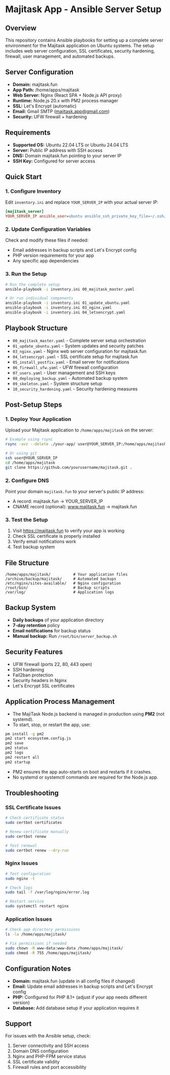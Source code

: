 # Majitask App - Ansible Server Setup

## Overview

This repository contains Ansible playbooks for setting up a complete server environment for the Majitask application on Ubuntu systems. The setup includes web server configuration, SSL certificates, security hardening, firewall, user management, and automated backups.

## Server Configuration

- **Domain:** majitask.fun
- **App Path:** /home/apps/majitask
- **Web Server:** Nginx (React SPA + Node.js API proxy)
- **Runtime:** Node.js 20.x with PM2 process manager
- **SSL:** Let's Encrypt (automatic)
- **Email:** Gmail SMTP (majitask.app@gmail.com)
- **Security:** UFW firewall + hardening

## Requirements

- **Supported OS:** Ubuntu 22.04 LTS or Ubuntu 24.04 LTS
- **Server:** Public IP address with SSH access
- **DNS:** Domain majitask.fun pointing to your server IP
- **SSH Key:** Configured for server access

## Quick Start

### 1. Configure Inventory

Edit `inventory.ini` and replace `YOUR_SERVER_IP` with your actual server IP:

```ini
[majitask_server]
YOUR_SERVER_IP ansible_user=ubuntu ansible_ssh_private_key_file=~/.ssh/your_key
```

### 2. Update Configuration Variables

Check and modify these files if needed:
- Email addresses in backup scripts and Let's Encrypt config
- PHP version requirements for your app
- Any specific app dependencies

### 3. Run the Setup

```bash
# Run the complete setup
ansible-playbook -i inventory.ini 00_majitask_master.yaml

# Or run individual components
ansible-playbook -i inventory.ini 01_update_ubuntu.yaml
ansible-playbook -i inventory.ini 03_nginx.yaml
ansible-playbook -i inventory.ini 04_letsencrypt.yaml
```

## Playbook Structure

- `00_majitask_master.yaml` - Complete server setup orchestration
- `01_update_ubuntu.yaml` - System updates and security patches
- `03_nginx.yaml` - Nginx web server configuration for majitask.fun
- `04_letsencrypt.yaml` - SSL certificate setup for majitask.fun
- `05_install_postfix.yaml` - Email server for notifications
- `06_firewall_ufw.yaml` - UFW firewall configuration
- `07_users.yaml` - User management and SSH keys
- `08_deploying_backup.yaml` - Automated backup system
- `09_skeleton.yaml` - System structure setup
- `10_security_hardening.yaml` - Security hardening measures

## Post-Setup Steps

### 1. Deploy Your Application

Upload your Majitask application to `/home/apps/majitask` on the server:

```bash
# Example using rsync
rsync -avz --delete ./your-app/ user@YOUR_SERVER_IP:/home/apps/majitask/

# Or using git
ssh user@YOUR_SERVER_IP
cd /home/apps/majitask
git clone https://github.com/yourusername/majitask.git .
```

### 2. Configure DNS

Point your domain `majitask.fun` to your server's public IP address:
- A record: majitask.fun → YOUR_SERVER_IP
- CNAME record (optional): www.majitask.fun → majitask.fun

### 3. Test the Setup

1. Visit https://majitask.fun to verify your app is working
2. Check SSL certificate is properly installed
3. Verify email notifications work
4. Test backup system

## File Structure

```
/home/apps/majitask/          # Your application files
/archive/backup/majitask/     # Automated backups
/etc/nginx/sites-available/   # Nginx configuration
/root/bin/                    # Backup scripts
/var/log/                     # Application logs
```

## Backup System

- **Daily backups** of your application directory
- **7-day retention** policy
- **Email notifications** for backup status
- **Manual backup:** Run `/root/bin/server_backup.sh`

## Security Features

- UFW firewall (ports 22, 80, 443 open)
- SSH hardening
- Fail2ban protection
- Security headers in Nginx
- Let's Encrypt SSL certificates

## Application Process Management

- The MajiTask Node.js backend is managed in production using **PM2** (not systemd).
- To start, stop, or restart the app, use:

```bash
pm install -g pm2
pm2 start ecosystem.config.js
pm2 save
pm2 status
pm2 logs
pm2 restart all
pm2 startup
```

- PM2 ensures the app auto-starts on boot and restarts if it crashes.
- No systemd or systemctl commands are required for the Node.js app.

## Troubleshooting

### SSL Certificate Issues
```bash
# Check certificate status
sudo certbot certificates

# Renew certificate manually
sudo certbot renew

# Test renewal
sudo certbot renew --dry-run
```

### Nginx Issues
```bash
# Test configuration
sudo nginx -t

# Check logs
sudo tail -f /var/log/nginx/error.log

# Restart service
sudo systemctl restart nginx
```

### Application Issues
```bash
# Check app directory permissions
ls -la /home/apps/majitask/

# Fix permissions if needed
sudo chown -R www-data:www-data /home/apps/majitask/
sudo chmod -R 755 /home/apps/majitask/
```

## Configuration Notes

- **Domain:** majitask.fun (update in all config files if changed)
- **Email:** Update email addresses in backup scripts and Let's Encrypt config
- **PHP:** Configured for PHP 8.1+ (adjust if your app needs different version)
- **Database:** Add database setup if your application requires it

## Support

For issues with the Ansible setup, check:
1. Server connectivity and SSH access
2. Domain DNS configuration
3. Nginx and PHP-FPM service status
4. SSL certificate validity
5. Firewall rules and port accessibility
